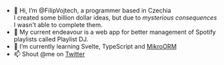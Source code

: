 - 👋 Hi, I’m @FilipVojtech, a programmer based in Czechia  
    I created some billion dollar ideas, but due to *mysterious consequences* I wasn't able to complete them.
-  My current endeavour is a web app for better management of Spotify playlists called Playlist DJ.
- 🌱 I’m currently learning Svelte, TypeScript and [MikroORM](https://github.com/mikro-orm/mikro-orm)
- 📫 Shout @me on [Twitter](https://twitter.com/devFilipVojtech)

